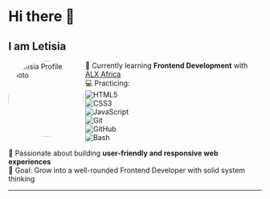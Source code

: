 # Hi there 👋 
## I am Letisia  

<img src="[https://avatars.githubusercontent.com/u/00000000?v=4](https://github.com/account)" width="150" style="border-radius: 50%;" alt="Letisia Profile Photo" align="left"/>  

🌱 Currently learning **Frontend Development** with [ALX Africa](https://www.alxafrica.com/)  
💻 Practicing:  
![HTML5](https://img.shields.io/badge/HTML5-E34F26?style=for-the-badge&logo=html5&logoColor=white)  
![CSS3](https://img.shields.io/badge/CSS3-1572B6?style=for-the-badge&logo=css3&logoColor=white)  
![JavaScript](https://img.shields.io/badge/JavaScript-F7DF1E?style=for-the-badge&logo=javascript&logoColor=black)  
![Git](https://img.shields.io/badge/Git-F05032?style=for-the-badge&logo=git&logoColor=white)  
![GitHub](https://img.shields.io/badge/GitHub-181717?style=for-the-badge&logo=github&logoColor=white)  
![Bash](https://img.shields.io/badge/Bash-4EAA25?style=for-the-badge&logo=gnubash&logoColor=white)  

🚀 Passionate about building **user-friendly and responsive web experiences**  
🎯 Goal: Grow into a well-rounded Frontend Developer with solid system thinking  

---
